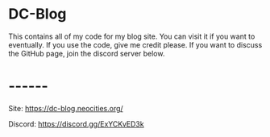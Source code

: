 # DC-Blog
This contains all of my code for my blog site. You can visit it if you want to eventually. If you use the code, give me credit please. If you want to discuss the GitHub page, join the discord server below.

# ------

Site: https://dc-blog.neocities.org/

Discord: https://discord.gg/ExYCKvED3k

